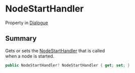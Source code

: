 # NodeStartHandler

Property in [Dialogue](yarn.dialogue.md)

## Summary

Gets or sets the [NodeStartHandler](yarn.nodestarthandler.md) that is called\
when a node is started.

```csharp
public NodeStartHandler? NodeStartHandler { get; set; }
```
